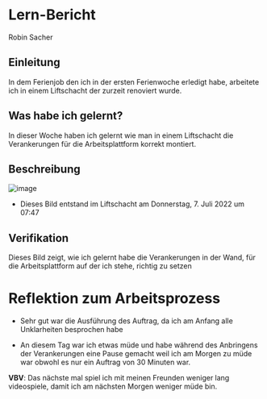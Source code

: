 # Lern-Bericht
 Robin Sacher

## Einleitung
In dem Ferienjob den ich in der ersten Ferienwoche erledigt habe, arbeitete ich in einem Liftschacht der zurzeit renoviert wurde.

## Was habe ich gelernt?

In dieser Woche haben ich gelernt wie man in einem Liftschacht die Verankerungen für die Arbeitsplattform korrekt montiert.

## Beschreibung
![image](https://user-images.githubusercontent.com/110891559/184815361-96827f85-836c-4ca3-afae-90a0515e3ea5.png)

* Dieses Bild entstand im Liftschacht am Donnerstag, 7. Juli 2022 um 07:47

## Verifikation

Dieses Bild zeigt, wie ich gelernt habe die Verankerungen in der Wand, für die Arbeitsplattform auf der ich stehe, richtig zu setzen

# Reflektion zum Arbeitsprozess
* Sehr gut war die Ausführung des Auftrag, da ich am Anfang alle Unklarheiten besprochen habe

* An diesem Tag war ich etwas müde und habe während des Anbringens der Verankerungen eine Pause gemacht weil ich am Morgen zu müde war obwohl es nur ein Auftrag von 30 Minuten war.

**VBV**: Das nächste mal spiel ich mit meinen Freunden weniger lang videospiele, damit ich am nächsten Morgen weniger müde bin.
